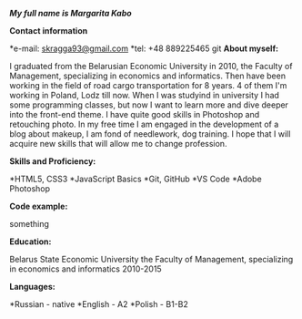 __*My full name is Margarita Kabo*__

**Contact information**

*e-mail: skragga93@gmail.com
*tel: +48 889225465
git
**About myself:**

I graduated from the Belarusian Economic University in 2010, the Faculty of Management, specializing in economics and informatics. Then have been working in the field of road cargo transportation for 8 years. 4 of them I'm working in Poland, Lodz till now. When  I was studyind in university I had some programming classes, but now I want to learn more and dive deeper into the front-end theme. I have quite good skills in Photoshop and retouching photo. 
In my free time I am engaged in the development of a blog about makeup, I am fond of needlework, dog training. 
I hope that I will acquire new skills that will allow me to change profession.

**Skills and Proficiency:**

*HTML5, CSS3
*JavaScript Basics
*Git, GitHub
*VS Code
*Adobe Photoshop


**Code example:**


something

**Education:**

Belarus State Economic University 
the Faculty of Management, specializing in economics and informatics 2010-2015

**Languages:**

 *Russian - native
 *English - A2
 *Polish - B1-B2



